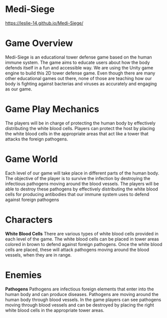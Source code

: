 # Medi-Siege 
https://leslie-14.github.io/Medi-Siege/

# Game Overview 
Medi-Siege is an educational tower defense game based on the human immune system. The game aims to educate users about how the body defends itself in a fun and accessible way. We are using the Unity game engine to build this 2D tower defense game. Even though there are many other educational games out there, none of those are teaching how our body is fighting against bacterias and viruses as accurately and engaging as our game.

# Game Play Mechanics	
The players will be in charge of protecting the human body by effectively distributing the white blood cells. Players can protect the host by placing the white blood cells in the appropriate areas that act like a tower that attacks the foreign pathogens.

# Game World 
Each level of our game will take place in different parts of the human body. The objective of the player is to survive the infection by destroying the infectious pathogens moving around the blood vessels. The players will be able to destroy these pathogens by effectively distributing the white blood cells for producing antibodies that our immune system uses to defend against foreign pathogens

# Characters
**White Blood Cells**
There are various types of white blood cells provided in each level of the game. The white blood cells can be placed in tower areas colored in brown to defend against foreign pathogens. Once the white blood cells are placed, these will attack pathogens moving around the blood vessels, when they are in range.

# Enemies
**Pathogens**
Pathogens are infectious foreign elements that enter into the human body and can produce diseases. Pathogens are moving around the human body through blood vessels. In the game players can see pathogens moving through blood vessels and can be destroyed by placing the right white blood cells in the appropriate tower areas.
